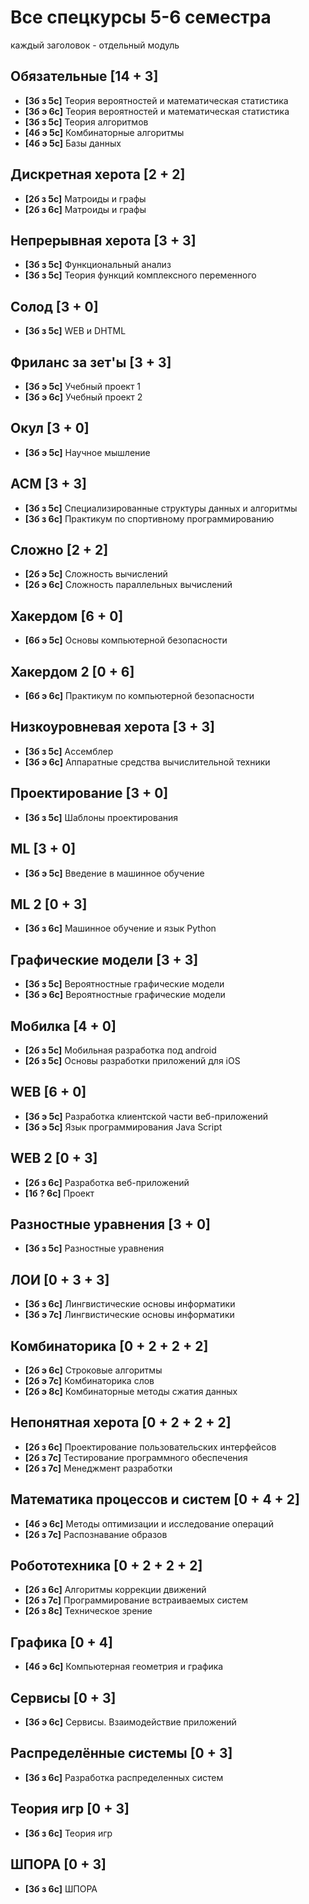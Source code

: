# Все спецкурсы 5-6 семестра
каждый заголовок - отдельный модуль

## Обязательные **[14 + 3]**
- **[3б з 5с]** Теория вероятностей и математическая статистика
- **[3б э 6с]** Теория вероятностей и математическая статистика
- **[3б з 5с]** Теория алгоритмов
- **[4б э 5с]** Комбинаторные алгоритмы
- **[4б э 5с]** Базы данных

## Дискретная херота **[2 + 2]**
- **[2б з 5с]** Матроиды и графы
- **[2б з 6с]** Матроиды и графы

## Непрерывная херота **[3 + 3]**
- **[3б з 5с]** Функциональный анализ
- **[3б з 5с]** Теория функций комплексного переменного

## Солод **[3 + 0]**
- **[3б з 5с]** WEB и DHTML

## Фриланс за зет'ы **[3 + 3]**
- **[3б э 5с]** Учебный проект 1
- **[3б э 6с]** Учебный проект 2
  
## Окул **[3 + 0]**
- **[3б э 5с]** Научное мышление

## ACM **[3 + 3]**
- **[3б з 5с]** Специализированные структуры данных и алгоритмы
- **[3б з 6с]** Практикум по спортивному программированию

## Сложно **[2 + 2]**
- **[2б э 5с]** Сложность вычислений
- **[2б э 6с]** Сложность параллельных вычислений

## Хакердом **[6 + 0]**
- **[6б э 5с]** Основы компьютерной безопасности

## Хакердом 2 **[0 + 6]**
- **[6б э 6с]** Практикум по компьютерной безопасности
  
## Низкоуровневая херота **[3 + 3]**
- **[3б з 5с]** Ассемблер
- **[3б э 6с]** Аппаратные средства вычислительной техники

## Проектирование **[3 + 0]**
- **[3б з 5с]** Шаблоны проектирования

## ML **[3 + 0]**
- **[3б э 5с]** Введение в машинное обучение

## ML 2 **[0 + 3]**
- **[3б з 6с]** Машинное обучение и язык Python

## Графические модели **[3 + 3]**
- **[3б з 5с]** Вероятностные графические модели
- **[3б э 6с]** Вероятностные графические модели

## Мобилка **[4 + 0]**
- **[2б з 5с]** Мобильная разработка под android
- **[2б з 5с]** Основы разработки приложений для iOS

## WEB **[6 + 0]**
- **[3б э 5с]** Разработка клиентской части веб-приложений
- **[3б э 5с]** Язык программирования Java Script

## WEB 2 **[0 + 3]**
- **[2б з 6с]** Разработка веб-приложений
- **[1б ? 6с]** Проект


## Разностные уравнения **[3 + 0]**
- **[3б з 5с]** Разностные уравнения

## ЛОИ **[0 + 3 + 3]**
- **[3б з 6с]** Лингвистические основы информатики
- **[3б э 7с]** Лингвистические основы информатики

## Комбинаторика **[0 + 2 + 2 + 2]**
- **[2б э 6с]** Строковые алгоритмы
- **[2б э 7с]** Комбинаторика слов
- **[2б э 8с]** Комбинаторные методы сжатия данных

## Непонятная херота **[0 + 2 + 2 + 2]**
- **[2б з 6с]** Проектирование пользовательских интерфейсов
- **[2б з 7с]** Тестирование программного обеспечения
- **[2б з 7с]** Менеджмент разработки
  
## Математика процессов и систем **[0 + 4 + 2]**
- **[4б э 6с]** Методы оптимизации и исследование операций
- **[2б з 7с]** Распознавание образов

## Робототехника **[0 + 2 + 2 + 2]**
- **[2б з 6с]** Алгоритмы коррекции движений
- **[2б з 7с]** Программирование встраиваемых систем
- **[2б з 8с]** Техническое зрение

## Графика **[0 + 4]**
- **[4б э 6с]** Компьютерная геометрия и графика

## Сервисы **[0 + 3]**
- **[3б э 6с]** Сервисы. Взаимодействие приложений

## Распределённые системы **[0 + 3]**
- **[3б з 6с]** Разработка распределенных систем

## Теория игр **[0 + 3]**
- **[3б з 6с]** Теория игр

## ШПОРА **[0 + 3]**
- **[3б з 6с]** ШПОРА

